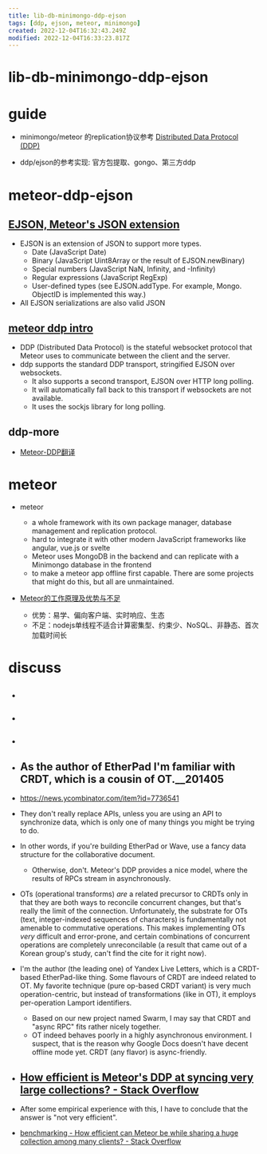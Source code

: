 ```yaml
---
title: lib-db-minimongo-ddp-ejson
tags: [ddp, ejson, meteor, minimongo]
created: 2022-12-04T16:32:43.249Z
modified: 2022-12-04T16:33:23.817Z
---
```


# lib-db-minimongo-ddp-ejson

# guide

- minimongo/meteor 的replication协议参考 [Distributed Data Protocol (DDP)](https://github.com/meteor/meteor/blob/devel/packages/ddp/DDP.md)

- ddp/ejson的参考实现: 官方包提取、gongo、第三方ddp
# meteor-ddp-ejson

## [EJSON, Meteor's JSON extension](https://docs.meteor.com/api/ejson.html)

- EJSON is an extension of JSON to support more types. 
  - Date (JavaScript Date)
  - Binary (JavaScript Uint8Array or the result of EJSON.newBinary)
  - Special numbers (JavaScript NaN, Infinity, and -Infinity)
  - Regular expressions (JavaScript RegExp)
  - User-defined types (see EJSON.addType. For example, Mongo. ObjectID is implemented this way.)
- All EJSON serializations are also valid JSON

## [meteor ddp intro](https://github.com/meteor/meteor/tree/devel/packages/ddp)

- DDP (Distributed Data Protocol) is the stateful websocket protocol that Meteor uses to communicate between the client and the server.
- ddp supports the standard DDP transport, stringified EJSON over websockets. 
  - It also supports a second transport, EJSON over HTTP long polling. 
  - It will automatically fall back to this transport if websockets are not available. 
  - It uses the sockjs library for long polling.

## ddp-more

- [Meteor-DDP翻译](https://cnodejs.org/topic/51b030d9555d34c678e5fb2e)
# meteor
- meteor
  - a whole framework with its own package manager, database management and replication protocol.
  - hard to integrate it with other modern JavaScript frameworks like angular, vue.js or svelte
  - Meteor uses MongoDB in the backend and can replicate with a Minimongo database in the frontend
  - to make a meteor app offline first capable. There are some projects that might do this, but all are unmaintained.

- [Meteor的工作原理及优势与不足](https://cloud.tencent.com/developer/article/1643568)
  - 优势：易学、偏向客户端、实时响应、生态
  - 不足：nodejs单线程不适合计算密集型、约束少、NoSQL、非静态、首次加载时间长
# discuss
- ## 

- ## 

- ## 

- ## As the author of EtherPad I'm familiar with CRDT, which is a cousin of OT.__201405
- https://news.ycombinator.com/item?id=7736541
- They don't really replace APIs, unless you are using an API to synchronize data, which is only one of many things you might be trying to do.
- In other words, if you're building EtherPad or Wave, use a fancy data structure for the collaborative document. 
  - Otherwise, don't. Meteor's DDP provides a nice model, where the results of RPCs stream in asynchronously.

- OTs (operational transforms) _are_ a related precursor to CRDTs only in that they are both ways to reconcile concurrent changes, but that's really the limit of the connection. Unfortunately, the substrate for OTs (text, integer-indexed sequences of characters) is fundamentally not amenable to commutative operations. This makes implementing OTs _very_ difficult and error-prone, and certain combinations of concurrent operations are completely unreconcilable (a result that came out of a Korean group's study, can't find the cite for it right now).

- I'm the author (the leading one) of Yandex Live Letters, which is a CRDT-based EtherPad-like thing. Some flavours of CRDT are indeed related to OT. My favorite technique (pure op-based CRDT variant) is very much operation-centric, but instead of transformations (like in OT), it employs per-operation Lamport identifiers.
  - Based on our new project named Swarm, I may say that CRDT and "async RPC" fits rather nicely together.
  - OT indeed behaves poorly in a highly asynchronous environment. I suspect, that is the reason why Google Docs doesn't have decent offline mode yet. CRDT (any flavor) is async-friendly.

- ## [How efficient is Meteor's DDP at syncing very large collections? - Stack Overflow](https://stackoverflow.com/questions/18734507/how-efficient-is-meteors-ddp-at-syncing-very-large-collections)
- After some empirical experience with this, I have to conclude that the answer is "not very efficient". 

- [benchmarking - How efficient can Meteor be while sharing a huge collection among many clients? - Stack Overflow](https://stackoverflow.com/questions/13113256/how-efficient-can-meteor-be-while-sharing-a-huge-collection-among-many-clients/21835534#21835534)
